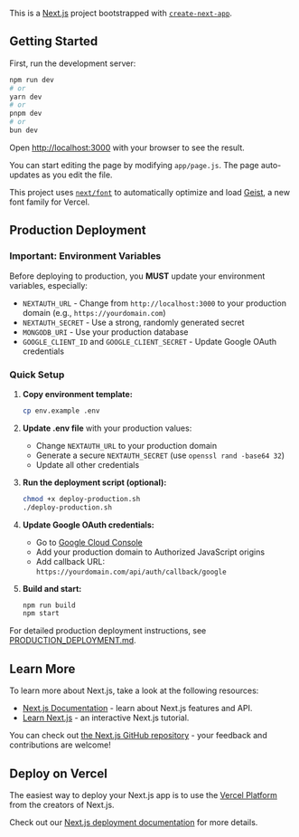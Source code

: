 This is a [Next.js](https://nextjs.org) project bootstrapped with [`create-next-app`](https://github.com/vercel/next.js/tree/canary/packages/create-next-app).

## Getting Started

First, run the development server:

```bash
npm run dev
# or
yarn dev
# or
pnpm dev
# or
bun dev
```

Open [http://localhost:3000](http://localhost:3000) with your browser to see the result.

You can start editing the page by modifying `app/page.js`. The page auto-updates as you edit the file.

This project uses [`next/font`](https://nextjs.org/docs/app/building-your-application/optimizing/fonts) to automatically optimize and load [Geist](https://vercel.com/font), a new font family for Vercel.

## Production Deployment

### Important: Environment Variables

Before deploying to production, you **MUST** update your environment variables, especially:

- `NEXTAUTH_URL` - Change from `http://localhost:3000` to your production domain (e.g., `https://yourdomain.com`)
- `NEXTAUTH_SECRET` - Use a strong, randomly generated secret
- `MONGODB_URI` - Use your production database
- `GOOGLE_CLIENT_ID` and `GOOGLE_CLIENT_SECRET` - Update Google OAuth credentials

### Quick Setup

1. **Copy environment template:**
   ```bash
   cp env.example .env
   ```

2. **Update .env file** with your production values:
   - Change `NEXTAUTH_URL` to your production domain
   - Generate a secure `NEXTAUTH_SECRET` (use `openssl rand -base64 32`)
   - Update all other credentials

3. **Run the deployment script (optional):**
   ```bash
   chmod +x deploy-production.sh
   ./deploy-production.sh
   ```

4. **Update Google OAuth credentials:**
   - Go to [Google Cloud Console](https://console.cloud.google.com/)
   - Add your production domain to Authorized JavaScript origins
   - Add callback URL: `https://yourdomain.com/api/auth/callback/google`

5. **Build and start:**
   ```bash
   npm run build
   npm start
   ```

For detailed production deployment instructions, see [PRODUCTION_DEPLOYMENT.md](./PRODUCTION_DEPLOYMENT.md).

## Learn More

To learn more about Next.js, take a look at the following resources:

- [Next.js Documentation](https://nextjs.org/docs) - learn about Next.js features and API.
- [Learn Next.js](https://nextjs.org/learn) - an interactive Next.js tutorial.

You can check out [the Next.js GitHub repository](https://github.com/vercel/next.js) - your feedback and contributions are welcome!

## Deploy on Vercel

The easiest way to deploy your Next.js app is to use the [Vercel Platform](https://vercel.com/new?utm_medium=default-template&filter=next.js&utm_source=create-next-app&utm_campaign=create-next-app-readme) from the creators of Next.js.

Check out our [Next.js deployment documentation](https://nextjs.org/docs/app/building-your-application/deploying) for more details.
